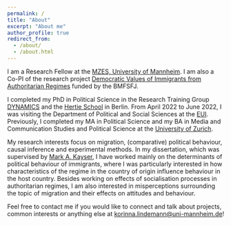 ```yaml
---
permalink: /
title: "About"
excerpt: "About me"
author_profile: true
redirect_from: 
  - /about/
  - /about.html
---
```

  
I am a Research Fellow at the [MZES, University of Mannheim](https://www.mzes.uni-mannheim.de/d7/en). I am also a Co-PI of the research project [Democratic Values of Immigrants from Authoritarian Regimes](https://www.mzes.uni-mannheim.de/en/projects/detail/democratic-values-among-migrants-from-authoritarian-regimes) funded by the BMFSFJ. 

I completed my PhD in Political Science in the Research Training Group [DYNAMICS](https://www.sowi.hu-berlin.de/en/dynamics/) and the [Hertie School](https://www.hertie-school.org/en/) in Berlin. From April 2022 to June 2022, I was visiting the Department of Political and Social Sciences at the [EUI](https://www.eui.eu/en/home). Previously, I completed my MA in Political Science and my BA in Media and Communication Studies and Political Science at the [University of Zurich](https://www.uzh.ch/cmsssl/en.html).  

My research interests focus on migration, (comparative) political behaviour, causal inference and experimental methods. In my dissertation, which was supervised by [Mark A. Kayser](http://mark-kayser.com/), I have worked mainly on the determinants of political behaviour of immigrants, where I was particularly interested in how characteristics of the regime in the country of origin influence behaviour in the host country. Besides working on effects of socialisation processes in authoritarian regimes, I am also interested in misperceptions surrounding the topic of migration and their effects on attitudes and behaviour. 

Feel free to contact me if you would like to connect and talk about projects, common interests or anything else at [korinna.lindemann@uni-mannheim.de](mailto:korinna.lindemann@uni-mannheim.de)! 
  
  
  
